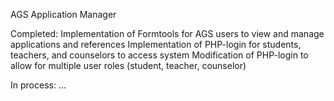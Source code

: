 AGS Application Manager

Completed:
Implementation of Formtools for AGS users to view and manage applications and references
Implementation of PHP-login for students, teachers, and counselors to access system
Modification of PHP-login to allow for multiple user roles (student, teacher, counselor)

In process:
...